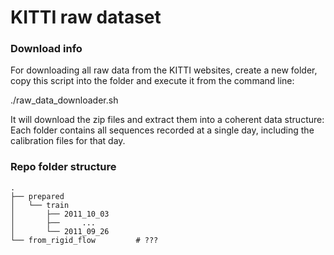 # KITTI raw dataset

### Download info 

For downloading all raw data from the KITTI websites, create a new folder, copy this script into the folder and execute it from the command line:

./raw_data_downloader.sh

It will download the zip files and extract them into a coherent data structure: Each folder contains all sequences recorded at a single day, including the calibration files for that day.

### Repo folder structure

    .
    ├── prepared             
    │   └── train          
    │       ├── 2011_10_03          
    │       ├──     ...      
    │       └── 2011_09_26            
    └── from_rigid_flow         # ???

